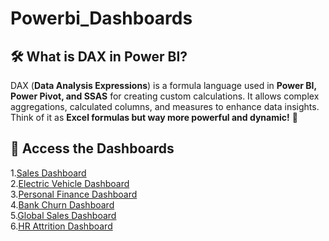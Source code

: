 # Powerbi_Dashboards

## 🛠 What is DAX in Power BI?  
DAX (**Data Analysis Expressions**) is a formula language used in **Power BI, Power Pivot, and SSAS** for creating custom calculations. It allows complex aggregations, calculated columns, and measures to enhance data insights. Think of it as **Excel formulas but way more powerful and dynamic!** 🚀  

## 🔗 Access the Dashboards
1.[Sales Dashboard](https://github.com/rodricksjo/Powerbi_Dashboards/blob/main/Sales%20Dashboard%20.jpg)<br>
2.[Electric Vehicle Dashboard](https://github.com/rodricksjo/Powerbi_Dashboards/blob/main/EV%20Dashboard.jpg)<br>
3.[Personal Finance Dashboard](https://github.com/rodricksjo/Powerbi_Dashboards/blob/main/PersonalFinaceDashb.jpg)<br>
4.[Bank Churn Dashboard](https://github.com/rodricksjo/Powerbi_Dashboards/blob/main/BankCustomerChurnAnalysis.jpg)<br>
5.[Global Sales Dashboard](https://github.com/rodricksjo/Powerbi_Dashboards/blob/main/Global%20Sales%20Analysis%20Dashboard.jpg)<br>
6.[HR Attrition Dashboard](https://github.com/rodricksjo/Powerbi_Dashboards/blob/main/HR_Attrition_Analysis.jpg)<br>


